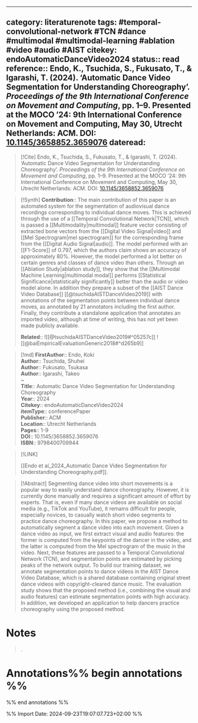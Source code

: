 
---
category: literaturenote
tags: #temporal-convolutional-network #TCN #dance #multimodal #multimodal-learning #ablation #video #audio #AIST
citekey: endoAutomaticDanceVideo2024
status:: read
reference:: Endo, K., Tsuchida, S., Fukusato, T., & Igarashi, T. (2024). ‘Automatic Dance Video Segmentation for Understanding Choreography’. _Proceedings of the 9th International Conference on Movement and Computing_, pp. 1–9. Presented at the MOCO ’24: 9th International Conference on Movement and Computing, May 30, Utrecht Netherlands: ACM. DOI: [10.1145/3658852.3659076](https://doi.org/10.1145/3658852.3659076)
dateread:
---

> [!Cite]
> Endo, K., Tsuchida, S., Fukusato, T., & Igarashi, T. (2024). ‘Automatic Dance Video Segmentation for Understanding Choreography’. _Proceedings of the 9th International Conference on Movement and Computing_, pp. 1–9. Presented at the MOCO ’24: 9th International Conference on Movement and Computing, May 30, Utrecht Netherlands: ACM. DOI: [10.1145/3658852.3659076](https://doi.org/10.1145/3658852.3659076)

>[!Synth]
>**Contribution**:: The main contribution of this paper is an automated system for the segmentation of audiovisual dance recordings corresponding to individual dance moves. This is achieved through the use of a [[Temporal Convolutional Network|TCN]], which is passed a [[Multimodality|multimodal]] feature vector consisting of extracted bone vectors from the [[Digital Video Signal|video]] and [[Mel Spectrogram|mel spectrogram]] for the corresponding frame from the [[Digital Audio Signal|audio]]. The model performed with an [[F1-Score]] of 0.797, which the authors claim shows an accuracy of approximately 80%. However, the model performed a lot better on certain genres and classes of dance video than others. Through an [[Ablation Study|ablation study]], they show that the [[Multimodal Machine Learning|multimodal modal]] performs [[Statistical Significance|statistically significantly]] better than the audio or video model alone. In addition they prepare a subset of the [[AIST Dance Video Database]] [[@tsuchidaAISTDanceVideo2019]] with annotations of the segmentation points between individual dance moves, as annotated by 21 annotators including the first author. Finally, they contribute a standalone application that annotates an imported video, although at time of writing, this has not yet been made publicly available.
>
>**Related**::
>![[@tsuchidaAISTDanceVideo2019#^05257c]]
>![[@baiEmpiricalEvaluationGeneric2018#^d265b9]]



>[!md]
> **FirstAuthor**:: Endo, Koki  
> **Author**:: Tsuchida, Shuhei  
> **Author**:: Fukusato, Tsukasa  
> **Author**:: Igarashi, Takeo  
~    
> **Title**:: Automatic Dance Video Segmentation for Understanding Choreography  
> **Year**:: 2024   
> **Citekey**:: endoAutomaticDanceVideo2024  
> **itemType**:: conferencePaper  
> **Publisher**:: ACM  
> **Location**:: Utrecht Netherlands   
> **Pages**:: 1-9  
> **DOI**:: 10.1145/3658852.3659076  
> **ISBN**:: 9798400709944    

> [!LINK] 
>
> [[Endo et al_2024_Automatic Dance Video Segmentation for Understanding Choreography.pdf]].

> [!Abstract]
>Segmenting dance video into short movements is a popular way to easily understand dance choreography. However, it is currently done manually and requires a significant amount of effort by experts. That is, even if many dance videos are available on social media (e.g., TikTok and YouTube), it remains difficult for people, especially novices, to casually watch short video segments to practice dance choreography. In this paper, we propose a method to automatically segment a dance video into each movement. Given a dance video as input, we first extract visual and audio features: the former is computed from the keypoints of the dancer in the video, and the latter is computed from the Mel spectrogram of the music in the video. Next, these features are passed to a Temporal Convolutional Network (TCN), and segmentation points are estimated by picking peaks of the network output. To build our training dataset, we annotate segmentation points to dance videos in the AIST Dance Video Database, which is a shared database containing original street dance videos with copyright-cleared dance music. The evaluation study shows that the proposed method (i.e., combining the visual and audio features) can estimate segmentation points with high accuracy. In addition, we developed an application to help dancers practice choreography using the proposed method.
> 
# Notes
>.


# Annotations%% begin annotations %%


%% end annotations %%

%% Import Date: 2024-09-23T19:07:07.723+02:00 %%
